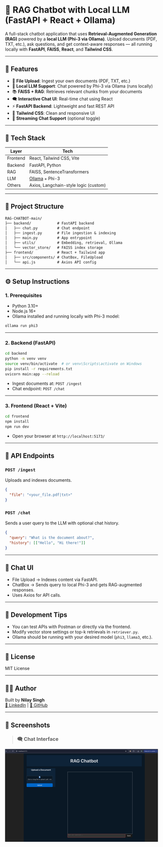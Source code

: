 # 🧠 RAG Chatbot with Local LLM (FastAPI + React + Ollama)

A full-stack chatbot application that uses **Retrieval-Augmented Generation (RAG)** powered by a **local LLM (Phi-3 via Ollama)**. Upload documents (PDF, TXT, etc.), ask questions, and get context-aware responses — all running locally with **FastAPI**, **FAISS**, **React**, and **Tailwind CSS**.

---

## 🚀 Features

- 📄 **File Upload**: Ingest your own documents (PDF, TXT, etc.)
- 🧠 **Local LLM Support**: Chat powered by Phi-3 via Ollama (runs locally)
- 📚 **FAISS + RAG**: Retrieves relevant chunks from your documents
- 🗨️ **Interactive Chat UI**: Real-time chat using React
- ⚡ **FastAPI Backend**: Lightweight and fast REST API
- 🎨 **Tailwind CSS**: Clean and responsive UI
- 🔌 **Streaming Chat Support** (optional toggle)

---

## 🧱 Tech Stack

| Layer     | Tech                                  |
|-----------|---------------------------------------|
| Frontend  | React, Tailwind CSS, Vite             |
| Backend   | FastAPI, Python                       |
| RAG       | FAISS, SentenceTransformers           |
| LLM       | [Ollama](https://ollama.com/) + Phi-3 |
| Others    | Axios, Langchain-style logic (custom) |

---

## 📂 Project Structure

```
RAG-CHATBOT-main/
├── backend/            # FastAPI backend
│   ├── chat.py         # Chat endpoint
│   ├── ingest.py       # File ingestion & indexing
│   ├── main.py         # App entrypoint
│   ├── utils/          # Embedding, retrieval, Ollama
│   └── vector_store/   # FAISS index storage
├── frontend/           # React + Tailwind app
│   ├── src/components/ # ChatBox, FileUpload
│   └── api.js          # Axios API config
```

---

## ⚙️ Setup Instructions

### 1. Prerequisites

- Python 3.10+
- Node.js 16+
- Ollama installed and running locally with Phi-3 model:

```bash
ollama run phi3
```

---

### 2. Backend (FastAPI)

```bash
cd backend
python -m venv venv
source venv/bin/activate  # or venv\Scripts\activate on Windows
pip install -r requirements.txt
uvicorn main:app --reload
```

- Ingest documents at: `POST /ingest`
- Chat endpoint: `POST /chat`

---

### 3. Frontend (React + Vite)

```bash
cd frontend
npm install
npm run dev
```

- Open your browser at `http://localhost:5173/`

---

## 📡 API Endpoints

### `POST /ingest`
Uploads and indexes documents.
```json
{
  "file": "<your_file.pdf|txt>"
}
```

### `POST /chat`
Sends a user query to the LLM with optional chat history.
```json
{
  "query": "What is the document about?",
  "history": [["Hello", "Hi there!"]]
}
```

---

## 💬 Chat UI

- File Upload → Indexes content via FastAPI.
- ChatBox → Sends query to local Phi-3 and gets RAG-augmented responses.
- Uses Axios for API calls.

---

## 🧪 Development Tips

- You can test APIs with Postman or directly via the frontend.
- Modify vector store settings or top-k retrievals in `retriever.py`.
- Ollama should be running with your desired model (`phi3`, `llama3`, etc.).

---

## 📝 License

MIT License

---

## 🙋‍♂️ Author

Built by **Nilay Singh**  
[🔗 LinkedIn](https://www.linkedin.com) | [🐙 GitHub](https://github.com)

---

## 📸 Screenshots

> ### 🗨️ Chat Interface
![Chat UI](./Screenshots/Frontend.png)